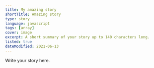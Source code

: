 ```yaml
---
title: My amazing story
shortTitle: Amazing story
type: story
language: javascript
tags: [array]
cover: image
excerpt: A short summary of your story up to 140 characters long.
listed: true
dateModified: 2021-06-13
---
```


Write your story here.
